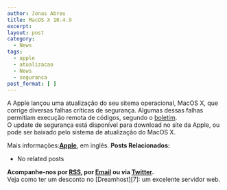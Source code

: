 ```yaml
---
author: Jonas Abreu
title: MacOS X 10.4.9
excerpt:
layout: post
category:
  - News
tags:
  - apple
  - atualizacao
  - News
  - seguranca
post_format: [ ]
---
```

A Apple lançou uma atualização do seu sitema operacional, MacOS X, que corrige diversas falhas críticas de segurança. Algumas dessas falhas permitiam execução remota de códigos, segundo o [boletim][1].  
O update de segurança está disponível para download no site da Apple, ou pode ser baixado pelo sistema de atualização do MacOS X.

Mais informações:**[Apple][2]**, em inglês. 
**Posts Relacionados:** 
*   No related posts









**Acompanhe-nos por [ RSS][4], por [Email][5] ou via [Twitter][6].**  
Veja como ter um desconto no [Dreamhost][7]: um excelente servidor web.

 [1]: http://docs.info.apple.com/article.html?artnum=305214
 [2]: http://www.apple.com
 [3]: https://twitter.com/share
 [4]: http://feeds.feedburner.com/VidaGeek
 [5]: http://feedburner.google.com/fb/a/mailverify?uri=VidaGeek&loc=pt_BR
 [6]: http://twitter.com/blogvidageek

